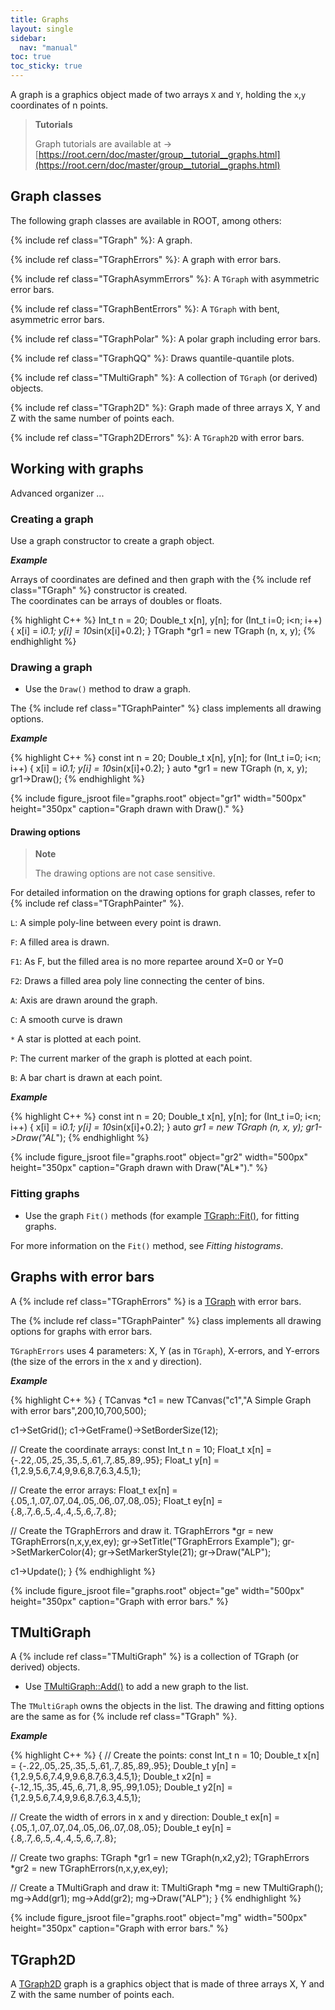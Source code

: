 ```yaml
---
title: Graphs
layout: single
sidebar:
  nav: "manual"
toc: true
toc_sticky: true
---
```

A graph is a graphics object made of two arrays `X` and `Y`, holding the `x`,`y` coordinates of n points.

> **Tutorials**
>
> Graph tutorials are available at → [https://root.cern/doc/master/group__tutorial__graphs.html](https://root.cern/doc/master/group__tutorial__graphs.html)

## Graph classes

The following graph classes are available in ROOT, among others:


{% include ref class="TGraph" %}: A graph.

{% include ref class="TGraphErrors" %}: A graph with error bars.

{% include ref class="TGraphAsymmErrors" %}: A `TGraph` with asymmetric error bars.

{% include ref class="TGraphBentErrors" %}: A `TGraph` with bent, asymmetric error bars.

{% include ref class="TGraphPolar" %}: A polar graph including error bars.

{% include ref class="TGraphQQ" %}: Draws quantile-quantile plots.

{% include ref class="TMultiGraph" %}: A collection of `TGraph` (or derived) objects.

{% include ref class="TGraph2D" %}: Graph made of three arrays X, Y and Z with the same number of points each.

{% include ref class="TGraph2DErrors" %}: A `TGraph2D` with error bars.

## Working with graphs

Advanced organizer ...

### Creating a graph

Use a graph constructor to create a graph object.

_**Example**_

Arrays of coordinates are defined and then graph with the {% include ref class="TGraph" %} constructor is created.<br>
The coordinates can be arrays of doubles or floats.

{% highlight C++ %}
Int_t n = 20;
Double_t x[n], y[n];
for (Int_t i=0; i<n; i++) {
   x[i] = i*0.1;
   y[i] = 10*sin(x[i]+0.2);
}
TGraph *gr1 = new TGraph (n, x, y);
{% endhighlight %}

### Drawing a graph

- Use the `Draw()` method to draw a graph.

The {% include ref class="TGraphPainter" %} class implements all drawing options.

_**Example**_

{% highlight C++ %}
   const int n = 20;
   Double_t x[n], y[n];
   for (Int_t i=0; i<n; i++) {
      x[i] = i*0.1;
      y[i] = 10*sin(x[i]+0.2);
   }
   auto *gr1 = new TGraph (n, x, y);
   gr1->Draw();
{% endhighlight %}

{% include figure_jsroot
   file="graphs.root" object="gr1" width="500px" height="350px"
   caption="Graph drawn with Draw()."
%}


#### Drawing options

> **Note**
>
> The drawing options are not case sensitive.

For detailed information on the drawing options for graph classes, refer to {% include ref class="TGraphPainter" %}.

`L`: A simple poly-line between every point is drawn.

`F`: A filled area is drawn.

`F1`: As F, but the filled area is no more repartee around X=0 or Y=0

`F2`: Draws a filled area poly line connecting the center of bins.

`A`: Axis are drawn around the graph.

`C`: A smooth curve is drawn

`*` A star is plotted at each point.

`P`: The current marker of the graph is plotted at each point.

`B`: A bar chart is drawn at each point.

_**Example**_

{% highlight C++ %}
   const int n = 20;
   Double_t x[n], y[n];
   for (Int_t i=0; i<n; i++) {
      x[i] = i*0.1;
      y[i] = 10*sin(x[i]+0.2);
   }
   auto *gr1 = new TGraph (n, x, y);
   gr1->Draw("AL*");
{% endhighlight %}

{% include figure_jsroot
   file="graphs.root" object="gr2" width="500px" height="350px"
   caption="Graph drawn with Draw(\"AL\*\")."
%}

### Fitting graphs

- Use the graph `Fit()` methods (for example [TGraph::Fit()](https://root.cern/doc/master/classTGraph.html#a61269bcd47a57296f0f1d57ceff8feeb), for fitting graphs.

For more information on the `Fit()` method, see *Fitting histograms*.

## Graphs with error bars

A {% include ref class="TGraphErrors" %} is a [TGraph](https://root.cern/doc/master/classTGraph.html) with error bars.

The {% include ref class="TGraphPainter" %} class implements all drawing options for graphs with error bars.

`TGraphErrors` uses 4 parameters: X, Y (as in `TGraph`), X-errors, and Y-errors (the size of the errors in the x and y direction).

_**Example**_

{% highlight C++ %}
{
   TCanvas *c1 = new TCanvas("c1","A Simple Graph with error bars",200,10,700,500);

   c1->SetGrid();
   c1->GetFrame()->SetBorderSize(12);

// Create the coordinate arrays:
   const Int_t n = 10;
   Float_t x[n] = {-.22,.05,.25,.35,.5,.61,.7,.85,.89,.95};
   Float_t y[n] = {1,2.9,5.6,7.4,9,9.6,8.7,6.3,4.5,1};

// Create the error arrays:
   Float_t ex[n] = {.05,.1,.07,.07,.04,.05,.06,.07,.08,.05};
   Float_t ey[n] = {.8,.7,.6,.5,.4,.4,.5,.6,.7,.8};

// Create the TGraphErrors and draw it.
   TGraphErrors *gr = new TGraphErrors(n,x,y,ex,ey);
   gr->SetTitle("TGraphErrors Example");
   gr->SetMarkerColor(4);
   gr->SetMarkerStyle(21);
   gr->Draw("ALP");

   c1->Update();
}
{% endhighlight %}

{% include figure_jsroot
   file="graphs.root" object="ge" width="500px" height="350px"
   caption="Graph with error bars."
%}

## TMultiGraph ##

A {% include ref class="TMultiGraph" %} is a collection of TGraph (or derived) objects.

- Use [TMultiGraph::Add()](https://root.cern/doc/master/classTMultiGraph.html#a2e3c69dd70582da81cf1e32414cc5e2d) to add a new graph to the list.

The `TMultiGraph` owns the objects in the list. The drawing and fitting options are the same as for {% include ref class="TGraph" %}.

_**Example**_

{% highlight C++ %}
{
// Create the points:
   const Int_t n = 10;
   Double_t x[n] = {-.22,.05,.25,.35,.5,.61,.7,.85,.89,.95};
   Double_t y[n] = {1,2.9,5.6,7.4,9,9.6,8.7,6.3,4.5,1};
   Double_t x2[n] = {-.12,.15,.35,.45,.6,.71,.8,.95,.99,1.05};
   Double_t y2[n] = {1,2.9,5.6,7.4,9,9.6,8.7,6.3,4.5,1};

// Create the width of errors in x and y direction:
   Double_t ex[n] = {.05,.1,.07,.07,.04,.05,.06,.07,.08,.05};
   Double_t ey[n] = {.8,.7,.6,.5,.4,.4,.5,.6,.7,.8};

// Create two graphs:
   TGraph *gr1 = new TGraph(n,x2,y2);
   TGraphErrors *gr2 = new TGraphErrors(n,x,y,ex,ey);

// Create a TMultiGraph and draw it:
   TMultiGraph *mg = new TMultiGraph();
   mg->Add(gr1);
   mg->Add(gr2);
   mg->Draw("ALP");
 }
{% endhighlight %}

{% include figure_jsroot
   file="graphs.root" object="mg" width="500px" height="350px"
   caption="Graph with error bars."
%}

## TGraph2D ##

A [TGraph2D](https://root.cern/doc/master/classTGraph2D.html) graph is a graphics object that is made of three arrays X, Y and Z with the same number of points each.
